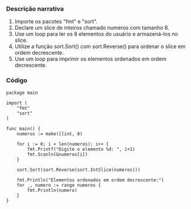 ### Descrição narrativa

1. Importe os pacotes "fmt" e "sort".
2. Declare um slice de inteiros chamado numeros com tamanho 8.
3. Use um loop para ler os 8 elementos do usuário e armazená-los no slice.
4. Utilize a função sort.Sort() com sort.Reverse() para ordenar o slice em ordem decrescente.
5. Use um loop para imprimir os elementos ordenados em ordem decrescente.

### Código

```
package main

import (
	"fmt"
	"sort"
)

func main() {
	numeros := make([]int, 8)

	for i := 0; i < len(numeros); i++ {
		fmt.Printf("Digite o elemento %d: ", i+1)
		fmt.Scanln(&numeros[i])
	}

	sort.Sort(sort.Reverse(sort.IntSlice(numeros)))

	fmt.Println("Elementos ordenados em ordem decrescente:")
	for _, numero := range numeros {
		fmt.Println(numero)
	}
}

```
